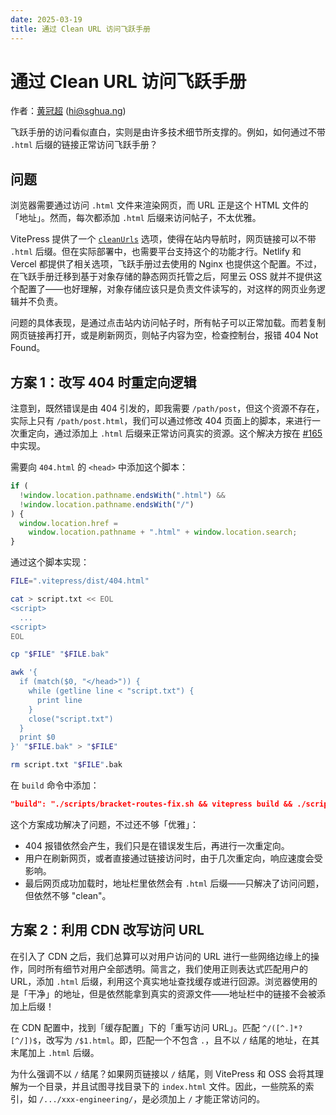```yaml
---
date: 2025-03-19
title: 通过 Clean URL 访问飞跃手册
---
```


# 通过 Clean URL 访问飞跃手册

作者：[黄冠超](https://sghuang.com) (<hi@sghua.ng>)

飞跃手册的访问看似直白，实则是由许多技术细节所支撑的。例如，如何通过不带 `.html` 后缀的链接正常访问飞跃手册？

## 问题

浏览器需要通过访问 `.html` 文件来渲染网页，而 URL 正是这个 HTML 文件的「地址」。然而，每次都添加 `.html` 后缀来访问帖子，不太优雅。

VitePress 提供了一个 [`cleanUrls`](https://vitepress.dev/guide/routing#generating-clean-url) 选项，使得在站内导航时，网页链接可以不带 `.html` 后缀。但在实际部署中，也需要平台支持这个的功能才行。Netlify 和 Vercel 都提供了相关选项，飞跃手册过去使用的 Nginx 也提供这个配置。不过，在飞跃手册迁移到基于对象存储的静态网页托管之后，阿里云 OSS 就并不提供这个配置了——也好理解，对象存储应该只是负责文件读写的，对这样的网页业务逻辑并不负责。

问题的具体表现，是通过点击站内访问帖子时，所有帖子可以正常加载。而若复制网页链接再打开，或是刷新网页，则帖子内容为空，检查控制台，报错 404 Not Found。

## 方案 1：改写 404 时重定向逻辑

注意到，既然错误是由 404 引发的，即我需要 `/path/post`，但这个资源不存在，实际上只有 `/path/post.html`，我们可以通过修改 404 页面上的脚本，来进行一次重定向，通过添加上 `.html` 后缀来正常访问真实的资源。这个解决方按在 [#165](https://github.com/SUSTech-Application/SUSTechapplication/pull/165) 中实现。

需要向 `404.html` 的 `<head>` 中添加这个脚本：

```js
if (
  !window.location.pathname.endsWith(".html") &&
  !window.location.pathname.endsWith("/")
) {
  window.location.href =
    window.location.pathname + ".html" + window.location.search;
}
```

通过这个脚本实现：

```sh
FILE=".vitepress/dist/404.html"

cat > script.txt << EOL
<script>
  ...
<script>
EOL

cp "$FILE" "$FILE.bak"

awk '{
  if (match($0, "</head>")) {
    while (getline line < "script.txt") {
      print line
    }
    close("script.txt")
  }
  print $0
}' "$FILE.bak" > "$FILE"

rm script.txt "$FILE".bak
```

在 `build` 命令中添加：

```json
"build": "./scripts/bracket-routes-fix.sh && vitepress build && ./scripts/404-html.sh",
```

这个方案成功解决了问题，不过还不够「优雅」：

- 404 报错依然会产生，我们只是在错误发生后，再进行一次重定向。
- 用户在刷新网页，或者直接通过链接访问时，由于几次重定向，响应速度会受影响。
- 最后网页成功加载时，地址栏里依然会有 `.html` 后缀——只解决了访问问题，但依然不够 "clean"。

## 方案 2：利用 CDN 改写访问 URL

在引入了 CDN 之后，我们总算可以对用户访问的 URL 进行一些网络边缘上的操作，同时所有细节对用户全部透明。简言之，我们使用正则表达式匹配用户的 URL，添加 `.html` 后缀，利用这个真实地址查找缓存或进行回源。浏览器使用的是「干净」的地址，但是依然能拿到真实的资源文件——地址栏中的链接不会被添加上后缀！

在 CDN 配置中，找到「缓存配置」下的「重写访问 URL」。匹配 `^/([^.]*?[^/])$`，改写为 `/$1.html`。即，匹配一个不包含 `.`，且不以 `/` 结尾的地址，在其末尾加上 `.html` 后缀。

为什么强调不以 `/` 结尾？如果网页链接以 `/` 结尾，则 VitePress 和 OSS 会将其理解为一个目录，并且试图寻找目录下的 `index.html` 文件。因此，一些院系的索引，如 `/.../xxx-engineering/`，是必须加上 `/` 才能正常访问的。
